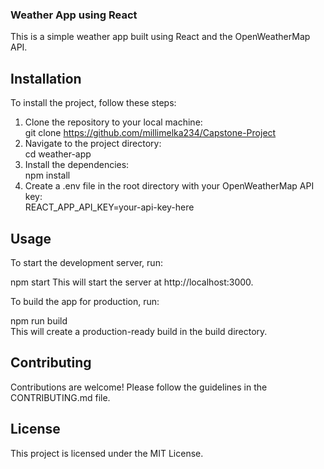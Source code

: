 ### Weather App using React
This is a simple weather app built using React and the OpenWeatherMap API.

## Installation
To install the project, follow these steps:

1. Clone the repository to your local machine: <br />
git clone https://github.com/millimelka234/Capstone-Project
2. Navigate to the project directory: <br />
cd weather-app
3. Install the dependencies: <br />
npm install
4. Create a .env file in the root directory with your OpenWeatherMap API key: <br />
REACT_APP_API_KEY=your-api-key-here

## Usage
To start the development server, run:

npm start
This will start the server at http://localhost:3000.

To build the app for production, run:

npm run build <br />
This will create a production-ready build in the build directory.

## Contributing
Contributions are welcome! Please follow the guidelines in the CONTRIBUTING.md file.

## License
This project is licensed under the MIT License.
